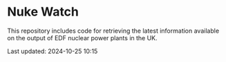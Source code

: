 # Nuke Watch

This repository includes code for retrieving the latest information available on the output of EDF nuclear power plants in the UK.

Last updated: 2024-10-25 10:15